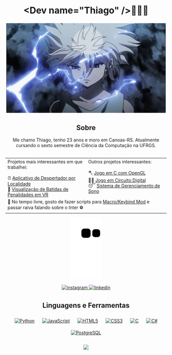 # <div align="center">\<Dev name="Thiago" \/>👋👋👋</div>   
### <div align="center">![](https://github.com/ThiagoSzz/ThiagoSzz/blob/main/killua-hunter-x-hunter.gif)</div>


## <div align="center"> Sobre </div>
<div align="center">Me chamo Thiago, tenho 23 anos e moro em Canoas-RS. Atualmente cursando o sexto semestre de Ciência da Computação na UFRGS. <br><br> </div>

<div align="center"><table>
  <tr>
    <td valign="top" width="50%">
      Projetos mais interessantes em que trabalhei: <br><br>
      ⏰ <a href="https://github.com/ThiagoSzz/LocAlarm">Aplicativo de Despertador por Localidade</a> <br>
      🎲 <a href="https://github.com/ThiagoSzz/Penalty-Kick-Performance-in-Football">Visualização de Batidas de Penalidades em VR</a>
      <br>
   </td>
    <td valign="top" width="50%">
      Outros projetos interessantes: <br><br>
      🪓 <a href="https://github.com/ThiagoSzz/Timberman-Game">Jogo em C com OpenGL</a> <br>
      👨‍💻 <a href="https://github.com/ThiagoSzz/Fast-Typing-Game-DigitalCircuit">Jogo em Circuito Digital</a> <br>
      😴 <a href="https://github.com/LeiteRafael/sisop2-trabalho-final">Sistema de Gerenciamento de Sono</a>
    </td>
  </tr>
  <tr>
    <td valign="top" width="100%" colspan="2">
      🌟 No tempo livre, gosto de fazer scripts para <a href="https://mkb.ddoerr.com/docs/actions">Macro/Keybind Mod</a> e passar raiva falando sobre o Inter ⚽  
    </td>
  </tr>
</table></div>

<div align="center">
  
![snake gif](https://github.com/ThiagoSzz/ThiagoSzz/blob/output/github-contribution-grid-snake-dark.svg)
  
</div>

<div align="center">
<a href="https://instagram.com/thiagohss_" target="_blank">
<img src=https://img.shields.io/badge/instagram-%23000000.svg?&style=for-the-badge&logo=instagram&logoColor=white alt=instagram style="margin-bottom: 5px;" />
</a>
<a href="https://linkedin.com/in/thsantoss" target="_blank">
<img src=https://img.shields.io/badge/linkedin-%231E77B5.svg?&style=for-the-badge&logo=linkedin&logoColor=white alt=linkedin style="margin-bottom: 5px;" />
</a>  
</div> 
 


## <div align="center">Linguagens e Ferramentas </div> 
<div align="center">  
<a href="https://www.python.org/" target="_blank"><img style="margin: 10px" src="https://profilinator.rishav.dev/skills-assets/python-original.svg" alt="Python" height="50" /></a> 
<a href="https://www.javascript.com/" target="_blank"><img style="margin: 10px" src="https://profilinator.rishav.dev/skills-assets/javascript-original.svg" alt="JavaScript" height="50" /></a>  
<a href="https://en.wikipedia.org/wiki/HTML5" target="_blank"><img style="margin: 10px" src="https://profilinator.rishav.dev/skills-assets/html5-original-wordmark.svg" alt="HTML5" height="50" /></a> 
<a href="https://www.w3schools.com/css/" target="_blank"><img style="margin: 10px" src="https://profilinator.rishav.dev/skills-assets/css3-original-wordmark.svg" alt="CSS3" height="50" /></a>  
<a href="https://www.cprogramming.com/" target="_blank"><img style="margin: 10px" src="https://profilinator.rishav.dev/skills-assets/c-original.svg" alt="C" height="50" /></a>  
<a href="https://docs.microsoft.com/en-us/dotnet/csharp/" target="_blank"><img style="margin: 10px" src="https://profilinator.rishav.dev/skills-assets/csharp-original.svg" alt="C#" height="50" /></a> 
<a href="https://www.postgresql.org/" target="_blank"><img style="margin: 10px" src="https://profilinator.rishav.dev/skills-assets/postgresql-original-wordmark.svg" alt="PostgreSQL" height="50" /></a>   
</div>  
<br/>

<div align="center">
<img src="https://komarev.com/ghpvc/?username=ThiagoSzz&&style=flat-square" align="center" />
</div>

